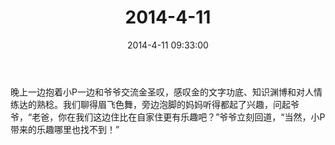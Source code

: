 ﻿---
title: 2014-4-11
date: 2014-4-11 09:33:00
tags:
categories: 爸爸
---
晚上一边抱着小P一边和爷爷交流金圣叹，感叹金的文字功底、知识渊博和对人情练达的熟稔。我们聊得眉飞色舞，旁边泡脚的妈妈听得都起了兴趣，问起爷爷，“老爸，你在我们这边住比在自家住更有乐趣吧？”爷爷立刻回道，“当然，小P带来的乐趣哪里也找不到！” ​​​​ 